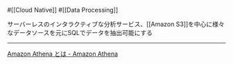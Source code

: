 #[[Cloud Native]] #[[Data Processing]]

サーバーレスのインタラクティブな分析サービス、[[Amazon S3]]を中心に様々なデータソースを元にSQLでデータを抽出可能にする

---

[Amazon Athena とは - Amazon Athena](https://docs.aws.amazon.com/ja_jp/athena/latest/ug/what-is.html)